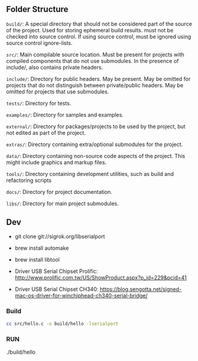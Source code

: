#

## Folder Structure

`build/`: A special directory that should not be considered part of the source of the project. Used for storing ephemeral build results. must not be checked into source control. If using source control, must be ignored using source control ignore-lists.

`src/`: Main compilable source location. Must be present for projects with compiled components that do not use submodules. In the presence of include/, also contains private headers.

`include/`: Directory for public headers. May be present. May be omitted for projects that do not distinguish between private/public headers. May be omitted for projects that use submodules.

`tests/`: Directory for tests.

`examples/`: Directory for samples and examples.

`external/`: Directory for packages/projects to be used by the project, but not edited as part of the project.

`extras/`: Directory containing extra/optional submodules for the project.

`data/`: Directory containing non-source code aspects of the project. This might include graphics and markup files.

`tools/`: Directory containing development utilities, such as build and refactoring scripts

`docs/`: Directory for project documentation.

`libs/`: Directory for main project submodules.

## Dev

- git clone git://sigrok.org/libserialport
- brew install automake
- brew install libtool

- Driver USB Serial Chipset Prolific: <http://www.prolific.com.tw/US/ShowProduct.aspx?p_id=229&pcid=41>
- Driver USB Serial Chipset CH340: <https://blog.sengotta.net/signed-mac-os-driver-for-winchiphead-ch340-serial-bridge/>

### Build

```bash
cc src/hello.c -o build/hello -lserialport
```

### RUN

./build/hello
